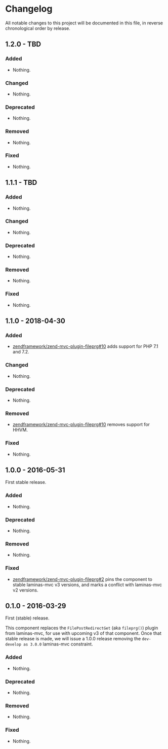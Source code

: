 # Changelog

All notable changes to this project will be documented in this file, in reverse chronological order by release.

## 1.2.0 - TBD

### Added

- Nothing.

### Changed

- Nothing.

### Deprecated

- Nothing.

### Removed

- Nothing.

### Fixed

- Nothing.

## 1.1.1 - TBD

### Added

- Nothing.

### Changed

- Nothing.

### Deprecated

- Nothing.

### Removed

- Nothing.

### Fixed

- Nothing.

## 1.1.0 - 2018-04-30

### Added

- [zendframework/zend-mvc-plugin-fileprg#10](https://github.com/zendframework/zend-mvc-plugin-fileprg/pull/10) adds support for PHP 7.1 and 7.2.

### Changed

- Nothing.

### Deprecated

- Nothing.

### Removed

- [zendframework/zend-mvc-plugin-fileprg#10](https://github.com/zendframework/zend-mvc-plugin-fileprg/pull/10) removes support for HHVM.

### Fixed

- Nothing.

## 1.0.0 - 2016-05-31

First stable release.

### Added

- Nothing.

### Deprecated

- Nothing.

### Removed

- Nothing.

### Fixed

- [zendframework/zend-mvc-plugin-fileprg#2](https://github.com/zendframework/zend-mvc-plugin-fileprg/pull/2) pins the
  component to stable laminas-mvc v3 versions, and marks a conflict with laminas-mvc
  v2 versions.

## 0.1.0 - 2016-03-29

First (stable) release.

This component replaces the `FilePostRedirectGet` (aka `fileprg()`) plugin from
laminas-mvc, for use with upcoming v3 of that component. Once that stable release
is made, we will issue a 1.0.0 release removing the `dev-develop as 3.0.0`
laminas-mvc constraint.

### Added

- Nothing.

### Deprecated

- Nothing.

### Removed

- Nothing.

### Fixed

- Nothing.
